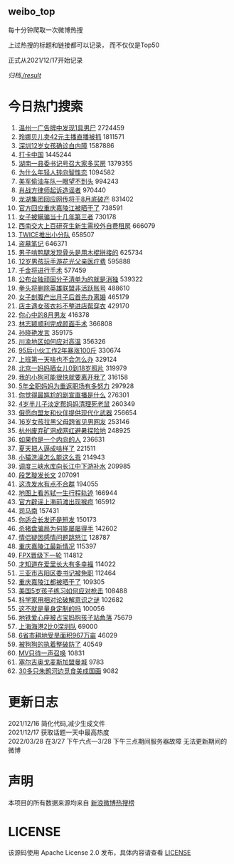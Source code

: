 weibo_top  
---
每十分钟爬取一次微博热搜  

上过热搜的标题和链接都可以记录， 而不仅仅是Top50

正式从2021/12/17开始记录  

*归档[./result](./result/)*

# 今日热门搜索  
1. [温州一广告牌中发现1具男尸](https://s.weibo.com//weibo?q=%23%E6%B8%A9%E5%B7%9E%E4%B8%80%E5%B9%BF%E5%91%8A%E7%89%8C%E4%B8%AD%E5%8F%91%E7%8E%B01%E5%85%B7%E7%94%B7%E5%B0%B8%23&Refer=top) 2724459
2. [玲娜贝儿卖42元主播直播被抓](https://s.weibo.com//weibo?q=%23%E7%8E%B2%E5%A8%9C%E8%B4%9D%E5%84%BF%E5%8D%9642%E5%85%83%E4%B8%BB%E6%92%AD%E7%9B%B4%E6%92%AD%E8%A2%AB%E6%8A%93%23&Refer=top) 1811571
3. [深圳12岁女孩确诊白内障](https://s.weibo.com//weibo?q=%23%E6%B7%B1%E5%9C%B312%E5%B2%81%E5%A5%B3%E5%AD%A9%E7%A1%AE%E8%AF%8A%E7%99%BD%E5%86%85%E9%9A%9C%23&Refer=top) 1587886
4. [打卡中国](https://s.weibo.com//weibo?q=%23%E6%89%93%E5%8D%A1%E4%B8%AD%E5%9B%BD%23&Refer=top) 1445244
5. [湖南一县委书记号召大家多买房](https://s.weibo.com//weibo?q=%23%E6%B9%96%E5%8D%97%E4%B8%80%E5%8E%BF%E5%A7%94%E4%B9%A6%E8%AE%B0%E5%8F%B7%E5%8F%AC%E5%A4%A7%E5%AE%B6%E5%A4%9A%E4%B9%B0%E6%88%BF%23&Refer=top) 1379355
6. [为什么年轻人转向智性恋](https://s.weibo.com//weibo?q=%23%E4%B8%BA%E4%BB%80%E4%B9%88%E5%B9%B4%E8%BD%BB%E4%BA%BA%E8%BD%AC%E5%90%91%E6%99%BA%E6%80%A7%E6%81%8B%23&Refer=top) 1094582
7. [美军偷油车队一眼望不到头](https://s.weibo.com//weibo?q=%23%E7%BE%8E%E5%86%9B%E5%81%B7%E6%B2%B9%E8%BD%A6%E9%98%9F%E4%B8%80%E7%9C%BC%E6%9C%9B%E4%B8%8D%E5%88%B0%E5%A4%B4%23&Refer=top) 994243
8. [肖战方律师起诉造谣者](https://s.weibo.com//weibo?q=%23%E8%82%96%E6%88%98%E6%96%B9%E5%BE%8B%E5%B8%88%E8%B5%B7%E8%AF%89%E9%80%A0%E8%B0%A3%E8%80%85%23&Refer=top) 970440
9. [龙湖集团回应网传将于8月底破产](https://s.weibo.com//weibo?q=%23%E9%BE%99%E6%B9%96%E9%9B%86%E5%9B%A2%E5%9B%9E%E5%BA%94%E7%BD%91%E4%BC%A0%E5%B0%86%E4%BA%8E8%E6%9C%88%E5%BA%95%E7%A0%B4%E4%BA%A7%23&Refer=top) 831402
10. [官方回应重庆嘉陵江被晒干了](https://s.weibo.com//weibo?q=%23%E5%AE%98%E6%96%B9%E5%9B%9E%E5%BA%94%E9%87%8D%E5%BA%86%E5%98%89%E9%99%B5%E6%B1%9F%E8%A2%AB%E6%99%92%E5%B9%B2%E4%BA%86%23&Refer=top) 738591
11. [女子被瞒骗当十几年第三者](https://s.weibo.com//weibo?q=%23%E5%A5%B3%E5%AD%90%E8%A2%AB%E7%9E%92%E9%AA%97%E5%BD%93%E5%8D%81%E5%87%A0%E5%B9%B4%E7%AC%AC%E4%B8%89%E8%80%85%23&Refer=top) 730178
12. [西南交大上百研究生新生需校外自费租房](https://s.weibo.com//weibo?q=%23%E8%A5%BF%E5%8D%97%E4%BA%A4%E5%A4%A7%E4%B8%8A%E7%99%BE%E7%A0%94%E7%A9%B6%E7%94%9F%E6%96%B0%E7%94%9F%E9%9C%80%E6%A0%A1%E5%A4%96%E8%87%AA%E8%B4%B9%E7%A7%9F%E6%88%BF%23&Refer=top) 666079
13. [TWICE推出小分队](https://s.weibo.com//weibo?q=%23TWICE%E6%8E%A8%E5%87%BA%E5%B0%8F%E5%88%86%E9%98%9F%23&Refer=top) 658507
14. [盗墓笔记](https://s.weibo.com//weibo?q=%E7%9B%97%E5%A2%93%E7%AC%94%E8%AE%B0&Refer=top) 646371
15. [男子啃鸭腿发现骨头是用木棍拼接的](https://s.weibo.com//weibo?q=%23%E7%94%B7%E5%AD%90%E5%95%83%E9%B8%AD%E8%85%BF%E5%8F%91%E7%8E%B0%E9%AA%A8%E5%A4%B4%E6%98%AF%E7%94%A8%E6%9C%A8%E6%A3%8D%E6%8B%BC%E6%8E%A5%E7%9A%84%23&Refer=top) 625734
16. [12岁男孩玩手游花光父亲医疗费](https://s.weibo.com//weibo?q=%2312%E5%B2%81%E7%94%B7%E5%AD%A9%E7%8E%A9%E6%89%8B%E6%B8%B8%E8%8A%B1%E5%85%89%E7%88%B6%E4%BA%B2%E5%8C%BB%E7%96%97%E8%B4%B9%23&Refer=top) 595888
17. [千金将进行手术](https://s.weibo.com//weibo?q=%23%E5%8D%83%E9%87%91%E5%B0%86%E8%BF%9B%E8%A1%8C%E6%89%8B%E6%9C%AF%23&Refer=top) 577459
18. [公布台独顽固分子清单为的就是消独](https://s.weibo.com//weibo?q=%23%E5%85%AC%E5%B8%83%E5%8F%B0%E7%8B%AC%E9%A1%BD%E5%9B%BA%E5%88%86%E5%AD%90%E6%B8%85%E5%8D%95%E4%B8%BA%E7%9A%84%E5%B0%B1%E6%98%AF%E6%B6%88%E7%8B%AC%23&Refer=top) 539322
19. [拳头将删除英雄联盟非活跃账号](https://s.weibo.com//weibo?q=%23%E6%8B%B3%E5%A4%B4%E5%B0%86%E5%88%A0%E9%99%A4%E8%8B%B1%E9%9B%84%E8%81%94%E7%9B%9F%E9%9D%9E%E6%B4%BB%E8%B7%83%E8%B4%A6%E5%8F%B7%23&Refer=top) 488610
20. [女子剖腹产出月子后首先办离婚](https://s.weibo.com//weibo?q=%23%E5%A5%B3%E5%AD%90%E5%89%96%E8%85%B9%E4%BA%A7%E5%87%BA%E6%9C%88%E5%AD%90%E5%90%8E%E9%A6%96%E5%85%88%E5%8A%9E%E7%A6%BB%E5%A9%9A%23&Refer=top) 465179
21. [店主遇女孩衣衫不整进店帮穿衣](https://s.weibo.com//weibo?q=%23%E5%BA%97%E4%B8%BB%E9%81%87%E5%A5%B3%E5%AD%A9%E8%A1%A3%E8%A1%AB%E4%B8%8D%E6%95%B4%E8%BF%9B%E5%BA%97%E5%B8%AE%E7%A9%BF%E8%A1%A3%23&Refer=top) 429170
22. [你心中的8月男友](https://s.weibo.com//weibo?q=%23%E4%BD%A0%E5%BF%83%E4%B8%AD%E7%9A%848%E6%9C%88%E7%94%B7%E5%8F%8B%23&Refer=top) 416378
23. [林志颖顺利完成颜面手术](https://s.weibo.com//weibo?q=%23%E6%9E%97%E5%BF%97%E9%A2%96%E9%A1%BA%E5%88%A9%E5%AE%8C%E6%88%90%E9%A2%9C%E9%9D%A2%E6%89%8B%E6%9C%AF%23&Refer=top) 366808
24. [孙晓艳发言](https://s.weibo.com//weibo?q=%23%E5%AD%99%E6%99%93%E8%89%B3%E5%8F%91%E8%A8%80%23&Refer=top) 359175
25. [川渝地区如何应对高温](https://s.weibo.com//weibo?q=%23%E5%B7%9D%E6%B8%9D%E5%9C%B0%E5%8C%BA%E5%A6%82%E4%BD%95%E5%BA%94%E5%AF%B9%E9%AB%98%E6%B8%A9%23&Refer=top) 356326
26. [95后小伙工作2年暴涨100斤](https://s.weibo.com//weibo?q=%2395%E5%90%8E%E5%B0%8F%E4%BC%99%E5%B7%A5%E4%BD%9C2%E5%B9%B4%E6%9A%B4%E6%B6%A8100%E6%96%A4%23&Refer=top) 330674
27. [上班第一天啥也不会怎么办](https://s.weibo.com//weibo?q=%23%E4%B8%8A%E7%8F%AD%E7%AC%AC%E4%B8%80%E5%A4%A9%E5%95%A5%E4%B9%9F%E4%B8%8D%E4%BC%9A%E6%80%8E%E4%B9%88%E5%8A%9E%23&Refer=top) 329124
28. [北京一妈妈晒女儿0到18岁照片](https://s.weibo.com//weibo?q=%23%E5%8C%97%E4%BA%AC%E4%B8%80%E5%A6%88%E5%A6%88%E6%99%92%E5%A5%B3%E5%84%BF0%E5%88%B018%E5%B2%81%E7%85%A7%E7%89%87%23&Refer=top) 319979
29. [我的小狗可能很快就要离开我了](https://s.weibo.com//weibo?q=%23%E6%88%91%E7%9A%84%E5%B0%8F%E7%8B%97%E5%8F%AF%E8%83%BD%E5%BE%88%E5%BF%AB%E5%B0%B1%E8%A6%81%E7%A6%BB%E5%BC%80%E6%88%91%E4%BA%86%23&Refer=top) 316158
30. [5年全职妈妈为重返职场有多努力](https://s.weibo.com//weibo?q=%235%E5%B9%B4%E5%85%A8%E8%81%8C%E5%A6%88%E5%A6%88%E4%B8%BA%E9%87%8D%E8%BF%94%E8%81%8C%E5%9C%BA%E6%9C%89%E5%A4%9A%E5%8A%AA%E5%8A%9B%23&Refer=top) 297928
31. [你觉得最尴尬的剧宣直播是什么](https://s.weibo.com//weibo?q=%23%E4%BD%A0%E8%A7%89%E5%BE%97%E6%9C%80%E5%B0%B4%E5%B0%AC%E7%9A%84%E5%89%A7%E5%AE%A3%E7%9B%B4%E6%92%AD%E6%98%AF%E4%BB%80%E4%B9%88%23&Refer=top) 276301
32. [4岁半儿子淡定帮妈妈清理死老鼠](https://s.weibo.com//weibo?q=%234%E5%B2%81%E5%8D%8A%E5%84%BF%E5%AD%90%E6%B7%A1%E5%AE%9A%E5%B8%AE%E5%A6%88%E5%A6%88%E6%B8%85%E7%90%86%E6%AD%BB%E8%80%81%E9%BC%A0%23&Refer=top) 260349
33. [俄愿向盟友和伙伴提供现代化武器](https://s.weibo.com//weibo?q=%23%E4%BF%84%E6%84%BF%E5%90%91%E7%9B%9F%E5%8F%8B%E5%92%8C%E4%BC%99%E4%BC%B4%E6%8F%90%E4%BE%9B%E7%8E%B0%E4%BB%A3%E5%8C%96%E6%AD%A6%E5%99%A8%23&Refer=top) 256654
34. [16岁女孩拉黑父母跨省见男网友](https://s.weibo.com//weibo?q=%2316%E5%B2%81%E5%A5%B3%E5%AD%A9%E6%8B%89%E9%BB%91%E7%88%B6%E6%AF%8D%E8%B7%A8%E7%9C%81%E8%A7%81%E7%94%B7%E7%BD%91%E5%8F%8B%23&Refer=top) 253146
35. [杭州废弃矿洞成网红避暑探险地](https://s.weibo.com//weibo?q=%23%E6%9D%AD%E5%B7%9E%E5%BA%9F%E5%BC%83%E7%9F%BF%E6%B4%9E%E6%88%90%E7%BD%91%E7%BA%A2%E9%81%BF%E6%9A%91%E6%8E%A2%E9%99%A9%E5%9C%B0%23&Refer=top) 248925
36. [如果你是一个内向的人](https://s.weibo.com//weibo?q=%23%E5%A6%82%E6%9E%9C%E4%BD%A0%E6%98%AF%E4%B8%80%E4%B8%AA%E5%86%85%E5%90%91%E7%9A%84%E4%BA%BA%23&Refer=top) 236631
37. [夏天把人逼成啥样了](https://s.weibo.com//weibo?q=%23%E5%A4%8F%E5%A4%A9%E6%8A%8A%E4%BA%BA%E9%80%BC%E6%88%90%E5%95%A5%E6%A0%B7%E4%BA%86%23&Refer=top) 221511
38. [小猫洗澡怎么能这么乖](https://s.weibo.com//weibo?q=%23%E5%B0%8F%E7%8C%AB%E6%B4%97%E6%BE%A1%E6%80%8E%E4%B9%88%E8%83%BD%E8%BF%99%E4%B9%88%E4%B9%96%23&Refer=top) 214943
39. [调度三峡水库向长江中下游补水](https://s.weibo.com//weibo?q=%23%E8%B0%83%E5%BA%A6%E4%B8%89%E5%B3%A1%E6%B0%B4%E5%BA%93%E5%90%91%E9%95%BF%E6%B1%9F%E4%B8%AD%E4%B8%8B%E6%B8%B8%E8%A1%A5%E6%B0%B4%23&Refer=top) 209985
40. [段艺璇发长文](https://s.weibo.com//weibo?q=%23%E6%AE%B5%E8%89%BA%E7%92%87%E5%8F%91%E9%95%BF%E6%96%87%23&Refer=top) 207091
41. [这洗发水有点不合群](https://s.weibo.com//weibo?q=%23%E8%BF%99%E6%B4%97%E5%8F%91%E6%B0%B4%E6%9C%89%E7%82%B9%E4%B8%8D%E5%90%88%E7%BE%A4%23&Refer=top) 194055
42. [地图上看苏轼一生行程轨迹](https://s.weibo.com//weibo?q=%23%E5%9C%B0%E5%9B%BE%E4%B8%8A%E7%9C%8B%E8%8B%8F%E8%BD%BC%E4%B8%80%E7%94%9F%E8%A1%8C%E7%A8%8B%E8%BD%A8%E8%BF%B9%23&Refer=top) 166944
43. [官方辟谣上海前滩出现猴痘](https://s.weibo.com//weibo?q=%23%E5%AE%98%E6%96%B9%E8%BE%9F%E8%B0%A3%E4%B8%8A%E6%B5%B7%E5%89%8D%E6%BB%A9%E5%87%BA%E7%8E%B0%E7%8C%B4%E7%97%98%23&Refer=top) 165912
44. [司马南](https://s.weibo.com//weibo?q=%E5%8F%B8%E9%A9%AC%E5%8D%97&Refer=top) 157431
45. [你适合长发还是短发](https://s.weibo.com//weibo?q=%23%E4%BD%A0%E9%80%82%E5%90%88%E9%95%BF%E5%8F%91%E8%BF%98%E6%98%AF%E7%9F%AD%E5%8F%91%23&Refer=top) 150173
46. [杀猪盘骗局为何能屡屡得手](https://s.weibo.com//weibo?q=%23%E6%9D%80%E7%8C%AA%E7%9B%98%E9%AA%97%E5%B1%80%E4%B8%BA%E4%BD%95%E8%83%BD%E5%B1%A1%E5%B1%A1%E5%BE%97%E6%89%8B%23&Refer=top) 142602
47. [情侣疑因感情问题跳怒江](https://s.weibo.com//weibo?q=%23%E6%83%85%E4%BE%A3%E7%96%91%E5%9B%A0%E6%84%9F%E6%83%85%E9%97%AE%E9%A2%98%E8%B7%B3%E6%80%92%E6%B1%9F%23&Refer=top) 128787
48. [重庆嘉陵江最新情况](https://s.weibo.com//weibo?q=%23%E9%87%8D%E5%BA%86%E5%98%89%E9%99%B5%E6%B1%9F%E6%9C%80%E6%96%B0%E6%83%85%E5%86%B5%23&Refer=top) 115397
49. [FPX晋级下一轮](https://s.weibo.com//weibo?q=%23FPX%E6%99%8B%E7%BA%A7%E4%B8%8B%E4%B8%80%E8%BD%AE%23&Refer=top) 114812
50. [才知道在爱里长大有多幸福](https://s.weibo.com//weibo?q=%23%E6%89%8D%E7%9F%A5%E9%81%93%E5%9C%A8%E7%88%B1%E9%87%8C%E9%95%BF%E5%A4%A7%E6%9C%89%E5%A4%9A%E5%B9%B8%E7%A6%8F%23&Refer=top) 114022
51. [三亚市吉阳区委书记被免职](https://s.weibo.com//weibo?q=%23%E4%B8%89%E4%BA%9A%E5%B8%82%E5%90%89%E9%98%B3%E5%8C%BA%E5%A7%94%E4%B9%A6%E8%AE%B0%E8%A2%AB%E5%85%8D%E8%81%8C%23&Refer=top) 112464
52. [重庆嘉陵江都被晒干了](https://s.weibo.com//weibo?q=%23%E9%87%8D%E5%BA%86%E5%98%89%E9%99%B5%E6%B1%9F%E9%83%BD%E8%A2%AB%E6%99%92%E5%B9%B2%E4%BA%86%23&Refer=top) 109305
53. [美国5岁孩子练习如何应对枪击](https://s.weibo.com//weibo?q=%23%E7%BE%8E%E5%9B%BD5%E5%B2%81%E5%AD%A9%E5%AD%90%E7%BB%83%E4%B9%A0%E5%A6%82%E4%BD%95%E5%BA%94%E5%AF%B9%E6%9E%AA%E5%87%BB%23&Refer=top) 108488
54. [科学家用相对论破解意识之谜](https://s.weibo.com//weibo?q=%23%E7%A7%91%E5%AD%A6%E5%AE%B6%E7%94%A8%E7%9B%B8%E5%AF%B9%E8%AE%BA%E7%A0%B4%E8%A7%A3%E6%84%8F%E8%AF%86%E4%B9%8B%E8%B0%9C%23&Refer=top) 102682
55. [这不就是量身定制的吗](https://s.weibo.com//weibo?q=%23%E8%BF%99%E4%B8%8D%E5%B0%B1%E6%98%AF%E9%87%8F%E8%BA%AB%E5%AE%9A%E5%88%B6%E7%9A%84%E5%90%97%23&Refer=top) 100056
56. [地铁爱心座被占宝妈抱孩子站角落](https://s.weibo.com//weibo?q=%23%E5%9C%B0%E9%93%81%E7%88%B1%E5%BF%83%E5%BA%A7%E8%A2%AB%E5%8D%A0%E5%AE%9D%E5%A6%88%E6%8A%B1%E5%AD%A9%E5%AD%90%E7%AB%99%E8%A7%92%E8%90%BD%23&Refer=top) 75679
57. [上海海港2比0深圳队](https://s.weibo.com//weibo?q=%23%E4%B8%8A%E6%B5%B7%E6%B5%B7%E6%B8%AF2%E6%AF%940%E6%B7%B1%E5%9C%B3%E9%98%9F%23&Refer=top) 69000
58. [6省市耕地受旱面积967万亩](https://s.weibo.com//weibo?q=%236%E7%9C%81%E5%B8%82%E8%80%95%E5%9C%B0%E5%8F%97%E6%97%B1%E9%9D%A2%E7%A7%AF967%E4%B8%87%E4%BA%A9%23&Refer=top) 46029
59. [被狗狗的执着整破防了](https://s.weibo.com//weibo?q=%23%E8%A2%AB%E7%8B%97%E7%8B%97%E7%9A%84%E6%89%A7%E7%9D%80%E6%95%B4%E7%A0%B4%E9%98%B2%E4%BA%86%23&Refer=top) 40549
60. [MV只待一声召唤](https://s.weibo.com//weibo?q=MV%E5%8F%AA%E5%BE%85%E4%B8%80%E5%A3%B0%E5%8F%AC%E5%94%A4&Refer=top) 10831
61. [塞尔吉奥戈麦斯加盟曼城](https://s.weibo.com//weibo?q=%23%E5%A1%9E%E5%B0%94%E5%90%89%E5%A5%A5%E6%88%88%E9%BA%A6%E6%96%AF%E5%8A%A0%E7%9B%9F%E6%9B%BC%E5%9F%8E%23&Refer=top) 9783
62. [30多只朱鹮河边觅食美成国画](https://s.weibo.com//weibo?q=%2330%E5%A4%9A%E5%8F%AA%E6%9C%B1%E9%B9%AE%E6%B2%B3%E8%BE%B9%E8%A7%85%E9%A3%9F%E7%BE%8E%E6%88%90%E5%9B%BD%E7%94%BB%23&Refer=top) 9082
# 更新日志  
2021/12/16  简化代码,减少生成文件  
2021/12/17  获取话题一天中最高热度  
2022/03/28  在3/27 下午六点—3/28 下午三点期间服务器故障 无法更新期间的微博  
# 声明  
本项目的所有数据来源均来自 [新浪微博热搜榜](https://s.weibo.com/top/summary)  

# LICENSE
该源码使用 Apache License 2.0 发布，具体内容请查看 [LICENSE](./LICENSE)

